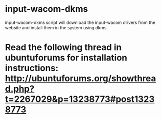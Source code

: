 # input-wacom-dkms
input-wacom-dkms script will download the input-wacom drivers from the website and install them in the system using dkms.

# Read the following thread in ubuntuforums for installation instructions: http://ubuntuforums.org/showthread.php?t=2267029&p=13238773#post13238773
